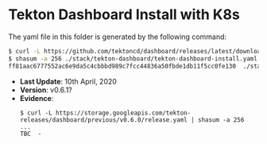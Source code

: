 # Tekton Dashboard Install with K8s

The yaml file in this folder is generated by the following command:

```bash
$ curl -L https://github.com/tektoncd/dashboard/releases/latest/download/tekton-dashboard-release.yaml > ./stack/tekton-dashboard/tekton-dashboard-install.yaml
$ shasum -a 256 ./stack/tekton-dashboard/tekton-dashboard-install.yaml
ff81aac6777552ac6e9da5c4cbbbd989c7fcc44836a50fbde1db11f5cc0fe130  ./stack/tekton-dashboard/tekton-dashboard-install.yaml
```

- **Last Update**: 10th April, 2020
- **Version**: v0.6.1?
- **Evidence**:
  ```
  $ curl -L https://storage.googleapis.com/tekton-releases/dashboard/previous/v0.6.0/release.yaml | shasum -a 256
  ...
  TBC  -
  ```

